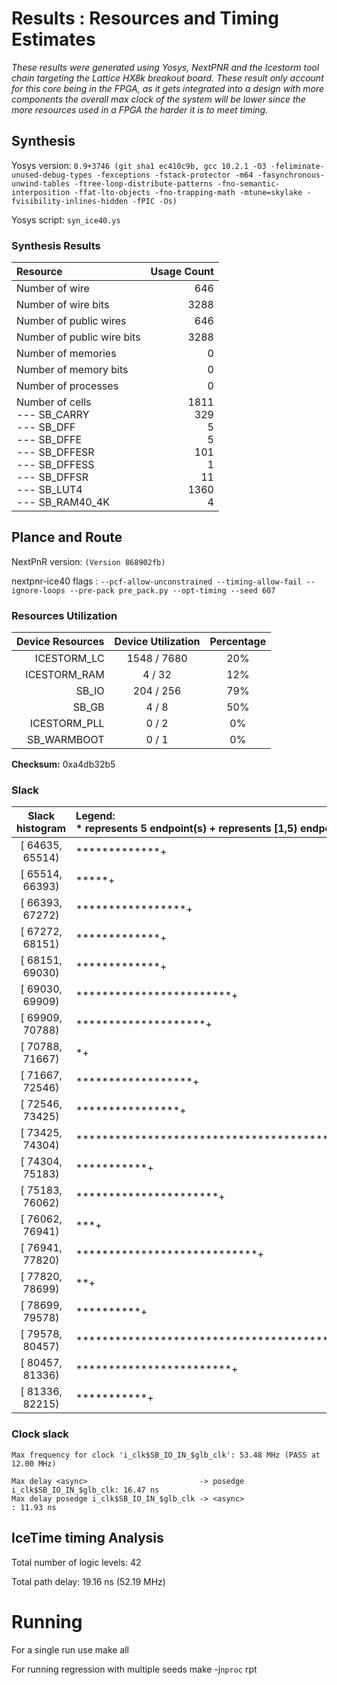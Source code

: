 # Results : Resources and Timing Estimates
_These results were generated using Yosys, NextPNR and the Icestorm tool chain targeting the Lattice HX8k breakout board. These result only account for this core being in the FPGA, as it gets integrated into a design with more components the overall max clock of the system will be lower since the more resources used in a FPGA the harder it is to meet timing._

## Synthesis 
 Yosys version: `0.9+3746 (git sha1 ec410c9b, gcc 10.2.1 -O3 -feliminate-unused-debug-types -fexceptions -fstack-protector -m64 -fasynchronous-unwind-tables -ftree-loop-distribute-patterns -fno-semantic-interposition -ffat-lto-objects -fno-trapping-math -mtune=skylake -fvisibility-inlines-hidden -fPIC -Os)`

 Yosys script: `syn_ice40.ys`

### Synthesis Results
| Resource                  | Usage Count | 
| :------------------------ | ----------: |
| Number of  wire           |          646|
| Number of wire bits       |         3288|
| Number of public wires    |          646|
| Number of public wire bits|         3288|
| Number of memories        |            0|
| Number of memory bits     |            0|
| Number of processes       |            0|
| Number of cells<br> --- SB_CARRY <br> --- SB_DFF <br> --- SB_DFFE <br> --- SB_DFFESR <br> --- SB_DFFESS <br> --- SB_DFFSR <br> --- SB_LUT4 <br> --- SB_RAM40_4K |               1811<br>329<br>5<br>5<br>101<br>1<br>11<br>1360<br>4|


## Plance and Route
NextPnR version: `(Version 868902fb)`

nextpnr-ice40 flags : `--pcf-allow-unconstrained --timing-allow-fail --ignore-loops --pre-pack pre_pack.py --opt-timing --seed 607`


### Resources Utilization 

|Device Resources |Device Utilization|Percentage|
| --------------: | :--------------: | :------: |
|ICESTORM_LC      |  1548 / 7680     |    20%   |
|ICESTORM_RAM     |     4 /   32     |    12%   |
|SB_IO            |   204 /  256     |    79%   |
|SB_GB            |     4 /    8     |    50%   |
|ICESTORM_PLL     |     0 /    2     |     0%   |
|SB_WARMBOOT      |     0 /    1     |     0%   |


**Checksum:** 0xa4db32b5

### Slack

|**Slack histogram** | Legend:<br> * represents 5 endpoint(s) + represents [1,5) endpoint(s)|
| :--------------: | :-------------------------------------------------------- |
| [ 64635,  65514) |*************+|
| [ 65514,  66393) |*****+|
| [ 66393,  67272) |*****************+|
| [ 67272,  68151) |*************+|
| [ 68151,  69030) |*************+|
| [ 69030,  69909) |************************+|
| [ 69909,  70788) |********************+|
| [ 70788,  71667) |*+|
| [ 71667,  72546) |******************+|
| [ 72546,  73425) |****************+|
| [ 73425,  74304) |*******************************************+|
| [ 74304,  75183) |***********+|
| [ 75183,  76062) |**********************+|
| [ 76062,  76941) |***+|
| [ 76941,  77820) |****************************+|
| [ 77820,  78699) |**+|
| [ 78699,  79578) |**********+|
| [ 79578,  80457) |************************************************************ |
| [ 80457,  81336) |************************+|
| [ 81336,  82215) |***********+|


### Clock slack

    Max frequency for clock 'i_clk$SB_IO_IN_$glb_clk': 53.48 MHz (PASS at 12.00 MHz)
    
    Max delay <async>                         -> posedge i_clk$SB_IO_IN_$glb_clk: 16.47 ns
    Max delay posedge i_clk$SB_IO_IN_$glb_clk -> <async>                        : 11.93 ns


## IceTime timing Analysis

Total number of logic levels: 42

Total path delay: 19.16 ns (52.19 MHz)

# Running

For a single run use
    make all

For running regression with multiple seeds
    make -j`nproc` rpt